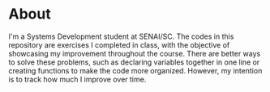 # About
I'm a Systems Development student at SENAI/SC. The codes in this repository are exercises I completed in class, with the objective of showcasing my improvement throughout the course. There are better ways to solve these problems, such as declaring variables together in one line or creating functions to make the code more organized. However, my intention is to track how much I improve over time.
